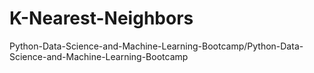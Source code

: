 # K-Nearest-Neighbors

Python-Data-Science-and-Machine-Learning-Bootcamp/Python-Data-Science-and-Machine-Learning-Bootcamp
